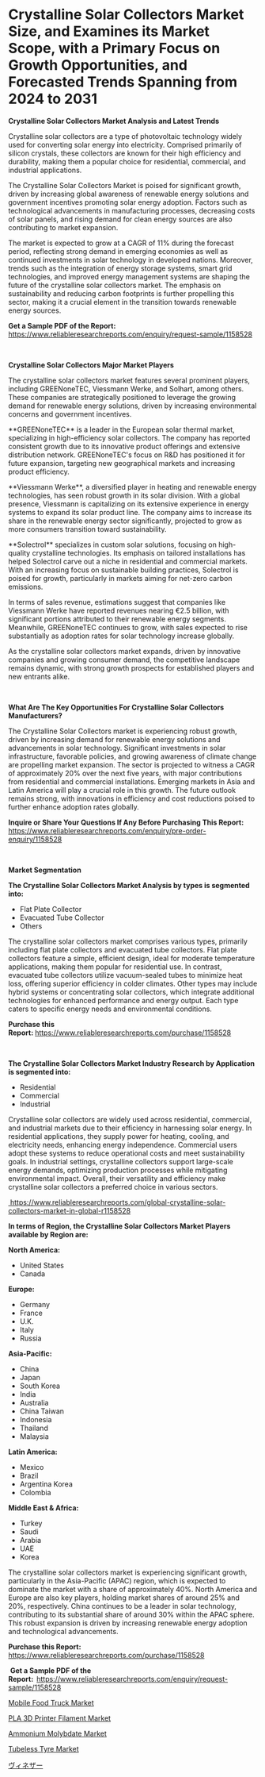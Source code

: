 <p><h1>Crystalline Solar Collectors Market Size, and Examines its Market Scope, with a Primary Focus on Growth Opportunities, and Forecasted Trends Spanning from 2024 to 2031</h1></p><p><strong>Crystalline Solar Collectors Market Analysis and Latest Trends</strong></p>
<p><p>Crystalline solar collectors are a type of photovoltaic technology widely used for converting solar energy into electricity. Comprised primarily of silicon crystals, these collectors are known for their high efficiency and durability, making them a popular choice for residential, commercial, and industrial applications. </p><p>The Crystalline Solar Collectors Market is poised for significant growth, driven by increasing global awareness of renewable energy solutions and government incentives promoting solar energy adoption. Factors such as technological advancements in manufacturing processes, decreasing costs of solar panels, and rising demand for clean energy sources are also contributing to market expansion. </p><p>The market is expected to grow at a CAGR of 11% during the forecast period, reflecting strong demand in emerging economies as well as continued investments in solar technology in developed nations. Moreover, trends such as the integration of energy storage systems, smart grid technologies, and improved energy management systems are shaping the future of the crystalline solar collectors market. The emphasis on sustainability and reducing carbon footprints is further propelling this sector, making it a crucial element in the transition towards renewable energy sources.</p></p>
<p><strong>Get a Sample PDF of the Report:&nbsp;</strong> <a href="https://www.reliableresearchreports.com/enquiry/request-sample/1158528">https://www.reliableresearchreports.com/enquiry/request-sample/1158528</a></p>
<p>&nbsp;</p>
<p><strong>Crystalline Solar Collectors Major Market Players</strong></p>
<p><p>The crystalline solar collectors market features several prominent players, including GREENoneTEC, Viessmann Werke, and Solhart, among others. These companies are strategically positioned to leverage the growing demand for renewable energy solutions, driven by increasing environmental concerns and government incentives.</p><p>**GREENoneTEC** is a leader in the European solar thermal market, specializing in high-efficiency solar collectors. The company has reported consistent growth due to its innovative product offerings and extensive distribution network. GREENoneTEC's focus on R&D has positioned it for future expansion, targeting new geographical markets and increasing product efficiency.</p><p>**Viessmann Werke**, a diversified player in heating and renewable energy technologies, has seen robust growth in its solar division. With a global presence, Viessmann is capitalizing on its extensive experience in energy systems to expand its solar product line. The company aims to increase its share in the renewable energy sector significantly, projected to grow as more consumers transition toward sustainability.</p><p>**Solectrol** specializes in custom solar solutions, focusing on high-quality crystalline technologies. Its emphasis on tailored installations has helped Solectrol carve out a niche in residential and commercial markets. With an increasing focus on sustainable building practices, Solectrol is poised for growth, particularly in markets aiming for net-zero carbon emissions.</p><p>In terms of sales revenue, estimations suggest that companies like Viessmann Werke have reported revenues nearing €2.5 billion, with significant portions attributed to their renewable energy segments. Meanwhile, GREENoneTEC continues to grow, with sales expected to rise substantially as adoption rates for solar technology increase globally.</p><p>As the crystalline solar collectors market expands, driven by innovative companies and growing consumer demand, the competitive landscape remains dynamic, with strong growth prospects for established players and new entrants alike.</p></p>
<p>&nbsp;</p>
<p><strong>What Are The Key Opportunities For Crystalline Solar Collectors Manufacturers?</strong></p>
<p><p>The Crystalline Solar Collectors market is experiencing robust growth, driven by increasing demand for renewable energy solutions and advancements in solar technology. Significant investments in solar infrastructure, favorable policies, and growing awareness of climate change are propelling market expansion. The sector is projected to witness a CAGR of approximately 20% over the next five years, with major contributions from residential and commercial installations. Emerging markets in Asia and Latin America will play a crucial role in this growth. The future outlook remains strong, with innovations in efficiency and cost reductions poised to further enhance adoption rates globally.</p></p>
<p><strong>Inquire or Share Your Questions If Any Before Purchasing This Report:</strong> <a href="https://www.reliableresearchreports.com/enquiry/pre-order-enquiry/1158528">https://www.reliableresearchreports.com/enquiry/pre-order-enquiry/1158528</a></p>
<p>&nbsp;</p>
<p><strong>Market Segmentation</strong></p>
<p><strong>The Crystalline Solar Collectors Market Analysis by types is segmented into:</strong></p>
<p><ul><li>Flat Plate Collector</li><li>Evacuated Tube Collector</li><li>Others</li></ul></p>
<p><p>The crystalline solar collectors market comprises various types, primarily including flat plate collectors and evacuated tube collectors. Flat plate collectors feature a simple, efficient design, ideal for moderate temperature applications, making them popular for residential use. In contrast, evacuated tube collectors utilize vacuum-sealed tubes to minimize heat loss, offering superior efficiency in colder climates. Other types may include hybrid systems or concentrating solar collectors, which integrate additional technologies for enhanced performance and energy output. Each type caters to specific energy needs and environmental conditions.</p></p>
<p><strong>Purchase this Report:&nbsp;</strong><a href="https://www.reliableresearchreports.com/purchase/1158528">https://www.reliableresearchreports.com/purchase/1158528</a></p>
<p>&nbsp;</p>
<p><strong>The Crystalline Solar Collectors Market Industry Research by Application is segmented into:</strong></p>
<p><ul><li>Residential</li><li>Commercial</li><li>Industrial</li></ul></p>
<p><p>Crystalline solar collectors are widely used across residential, commercial, and industrial markets due to their efficiency in harnessing solar energy. In residential applications, they supply power for heating, cooling, and electricity needs, enhancing energy independence. Commercial users adopt these systems to reduce operational costs and meet sustainability goals. In industrial settings, crystalline collectors support large-scale energy demands, optimizing production processes while mitigating environmental impact. Overall, their versatility and efficiency make crystalline solar collectors a preferred choice in various sectors.</p></p>
<p><a href="https://www.reliableresearchreports.com/global-crystalline-solar-collectors-market-in-global-r1158528">&nbsp;https://www.reliableresearchreports.com/global-crystalline-solar-collectors-market-in-global-r1158528</a></p>
<p><strong>In terms of Region, the Crystalline Solar Collectors Market Players available by Region are:</strong></p>
<p>
    <p> <strong> North America: </strong>
        <ul>
            <li>United States</li>
            <li>Canada</li>
        </ul>
        </p> 
    <p> <strong> Europe: </strong>
        <ul>
            <li>Germany</li>
            <li>France</li>
            <li>U.K.</li>
            <li>Italy</li>
            <li>Russia</li>
        </ul>
        </p> 
    <p> <strong> Asia-Pacific: </strong>
        <ul>
            <li>China</li>
            <li>Japan</li>
            <li>South Korea</li>
            <li>India</li>
            <li>Australia</li>
            <li>China Taiwan</li>
            <li>Indonesia</li>
            <li>Thailand</li>
            <li>Malaysia</li>
        </ul>
        </p> 
    <p> <strong> Latin America: </strong>
        <ul>
            <li>Mexico</li>
            <li>Brazil</li>
            <li>Argentina Korea</li>
            <li>Colombia</li>
        </ul>
        </p> 
    <p> <strong> Middle East & Africa: </strong>
        <ul>
            <li>Turkey</li>
            <li>Saudi</li>
            <li>Arabia</li>
            <li>UAE</li>
            <li>Korea</li>
        </ul>
    </p>
    </p>
<p><p>The crystalline solar collectors market is experiencing significant growth, particularly in the Asia-Pacific (APAC) region, which is expected to dominate the market with a share of approximately 40%. North America and Europe are also key players, holding market shares of around 25% and 20%, respectively. China continues to be a leader in solar technology, contributing to its substantial share of around 30% within the APAC sphere. This robust expansion is driven by increasing renewable energy adoption and technological advancements.</p></p>
<p><strong>Purchase this Report: </strong><a href="https://www.reliableresearchreports.com/purchase/1158528">https://www.reliableresearchreports.com/purchase/1158528</a></p>
<p>&nbsp;<strong>Get a Sample PDF of the Report:&nbsp;&nbsp;</strong><a href="https://www.reliableresearchreports.com/enquiry/request-sample/1158528">https://www.reliableresearchreports.com/enquiry/request-sample/1158528</a></p>
<p><strong></strong></p>
<p><p><a href="https://www.linkedin.com/pulse/mobile-food-truck-market-share-size-trends-industry-analysis-2bwne?trackingId=5qBViF3uTv6yNOoN%2Bmqmuw%3D%3D">Mobile Food Truck Market</a></p><p><a href="https://issuu.com/reportprime-2/docs/pla-3d-printer-filament-market-size_f57d94e8d7a577">PLA 3D Printer Filament Market</a></p><p><a href="https://issuu.com/reportprime-2/docs/ammonium-molybdate-market-size-2030_765cef461c01c5">Ammonium Molybdate Market</a></p><p><a href="https://www.linkedin.com/pulse/tubeless-tyre-market-industry-trends-forecast-period-from-oejfe?trackingId=NvACcPfFQueKo9goA0Z5AA%3D%3D">Tubeless Tyre Market</a></p><p><a href="https://medium.com/@lamarledner2023/vinether-market-%E3%81%AF-%E3%82%B3%E3%82%B9%E3%83%88%E7%AE%A1%E7%90%86%E3%81%A8%E5%8A%B9%E7%8E%87%E5%90%91%E4%B8%8A%E3%82%92%E5%84%AA%E5%85%88%E3%81%97%E3%81%BE%E3%81%99-%E3%81%95%E3%82%89%E3%81%AB-%E5%A0%B1%E5%91%8A%E6%9B%B8%E3%81%AF%E5%B8%82%E5%A0%B4%E3%81%AE%E9%9C%80%E8%A6%81%E9%9D%A2%E3%81%A8%E4%BE%9B%E7%B5%A6%E9%9D%A2%E3%81%AE%E4%B8%A1%E6%96%B9%E3%82%92%E3%82%AB%E3%83%90%E3%83%BC%E3%81%97%E3%81%A6%E3%81%84%E3%81%BE%E3%81%99-vinether-%E5%B8%82%E5%A0%B4%E3%81%AF-2024-%E3%81%8B%E3%82%89-14-9-0e2b9ecf7fb4">ヴィネザー</a></p></p>